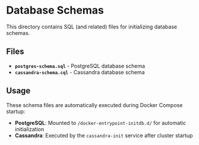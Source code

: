 # Database Schemas

This directory contains SQL (and related) files for initializing database schemas.

## Files

- **`postgres-schema.sql`** - PostgreSQL database schema
- **`cassandra-schema.cql`** - Cassandra database schema  

## Usage

These schema files are automatically executed during Docker Compose startup:

- **PostgreSQL**: Mounted to `/docker-entrypoint-initdb.d/` for automatic initialization
- **Cassandra**: Executed by the `cassandra-init` service after cluster startup